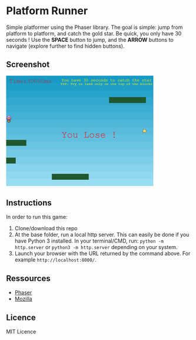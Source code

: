 # Platform Runner
Simple platformer using the Phaser library. The goal is simple: jump from platform to platform, and catch the gold star. Be quick, you only have 30 seconds ! Use the __SPACE__ button to jump, and the __ARROW__ buttons to navigate (explore further to find hidden buttons).

## Screenshot

<!-- ![Img1](img/screenshot_1.png) -->
<!-- ![Img2](./img/screenshot_2.png =250x20) -->
<img src="./img/screenshot_2.png" alt="GameScreenCapture" width="400"/>



## Instructions
In order to run this game:
1. Clone/download this repo
2. At the base folder, run a local http server. This can easily be done if you have Python 3 installed. In your terminal/CMD, run: 
`
python -m http.server
`
or 
`
python3 -m http.server
`
depending on your system.
3. Launch your browser with the URL returned by the command above. For example `http://localhost:8000/`.


## Ressources
- [Phaser](https://phaser.io/)
- [Mozilla](https://developer.mozilla.org/en-US/docs/Learn/Common_questions/set_up_a_local_testing_server)


## Licence
MIT Licence